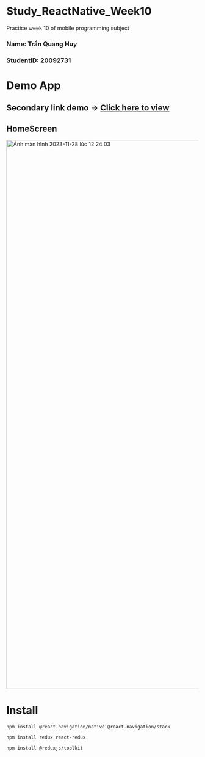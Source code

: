 # Study_ReactNative_Week10
Practice week 10 of mobile programming subject

<h3>Name: Trần Quang Huy</h3>
<h3>StudentID: 20092731</h3>

# Demo App


## Secondary link demo => [Click here to view](huy)

## HomeScreen
<img width="1440" alt="Ảnh màn hình 2023-11-28 lúc 12 24 03" src="https://github.com/tranquanghuy-09/ReactNative_Week10/assets/107989088/8549a4aa-c5fe-4fe6-b37b-d7dcbaef4f9b">


# Install
```
npm install @react-navigation/native @react-navigation/stack

npm install redux react-redux

npm install @reduxjs/toolkit
```

